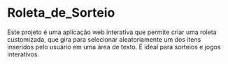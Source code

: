 # Roleta_de_Sorteio
Este projeto é uma aplicação web interativa que permite criar uma roleta customizada, que gira para selecionar aleatoriamente um dos itens inseridos pelo usuário em uma área de texto. É ideal para sorteios e jogos interativos.
